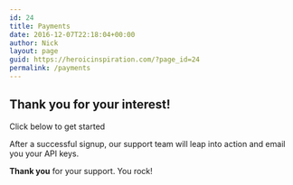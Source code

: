 ```yaml
---
id: 24
title: Payments
date: 2016-12-07T22:18:04+00:00
author: Nick
layout: page
guid: https://heroicinspiration.com/?page_id=24
permalink: /payments
---
```

## Thank you for your interest!

Click below to get started

After a successful signup, our support team will leap into action and email you your API keys.

**Thank you** for your support. You rock!
